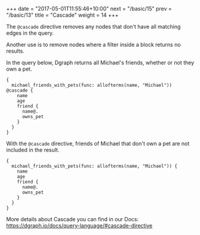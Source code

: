 +++
date = "2017-05-01T11:55:46+10:00"
next = "/basic/15"
prev = "/basic/13"
title = "Cascade"
weight = 14
+++

The `@cascade` directive removes any nodes that don't have all matching
edges in the query.

Another use is to remove nodes where a filter inside a block returns
no results.

In the query below, Dgraph returns all Michael's friends, whether or not they own a pet.

```
{
  michael_friends_with_pets(func: allofterms(name, "Michael")) @cascade {
    name
    age
    friend {
      name@.
      owns_pet
    }
  }
}
```

With the `@cascade` directive, friends of Michael that don't own a pet are not included in the result.

```
{
  michael_friends_with_pets(func: allofterms(name, "Michael")) {
    name
    age
    friend {
      name@.
      owns_pet
    }
  }
}
```

More details about Cascade you can find in our Docs: https://dgraph.io/docs/query-language/#cascade-directive
